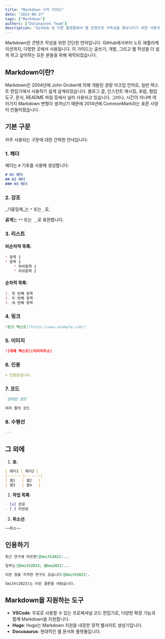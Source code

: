 ```yaml
---
title: "Markdown 시작 가이드"
date: "2023-08-27"
tags: ["Markdown"]
authors: ["Datanautes Team"]
description: "GitHub 및 다른 플랫폼에서 웹 콘텐츠의 가독성을 향상시키기 위한 사용자 친화적인 마크업 언어인 Markdown을 배우세요. 이 가이드에서는 그 방법을 알려드립니다!"
---
```


Markdown은 콘텐츠 작성을 위한 간단한 언어입니다. GitHub에서부터 노트 애플리케이션까지, 다양한 곳에서 사용됩니다. 이 가이드는 글쓰기, 개발, 그리고 웹 작성을 더 쉽게 하고 싶어하는 모든 분들을 위해 제작되었습니다.

## Markdown이란?

Markdown은 2004년에 John Gruber에 의해 개발된 경량 마크업 언어로, 일반 텍스트 편집기에서 사용하기 쉽게 설계되었습니다. 블로그 글, 인스턴트 메시징, 포럼, 협업 도구, 문서, README 파일 등에서 널리 사용되고 있습니다. 그러나, 시간이 지나며 여러가지 Markdown 변형이 생겨났기 때문에 2014년에 CommonMark라는 표준 사양이 만들어졌습니다.

## 기본 구문

자주 사용되는 구문에 대한 간략한 안내입니다:

### 1. 헤더

헤더는 `#` 기호를 사용해 생성합니다:

```md
# H1 헤더
## H2 헤더
### H3 헤더
```

### 2. 강조

_기울임체_는 `*` 또는 `_`로, 

**굵게**는 `**` 또는 `__`로 표현합니다.

### 3. 리스트

#### 비순차적 목록:

```md
* 항목 1
* 항목 2
    * 하위항목 1
    * 하위항목 2
```

#### 순차적 목록:

```md
1. 첫 번째 항목
2. 두 번째 항목
3. 세 번째 항목
```

### 4. 링크

```md
[링크 텍스트](https://www.example.com/)
```

### 5. 이미지

```md
![대체 텍스트](이미지주소)
```

### 6. 인용

```md
> 인용문입니다.
```

### 7. 코드

```md
`인라인 코드`

여러 줄의 코드
```

### 8. 수평선

```md
---
```

## 그 외에

1. **표**:

```md
| 헤더1 | 헤더2 |
|-------|-------|
| 셀1   | 셀2   |
| 셀3   | 셀4   |
```

2. **작업 목록**:

```md
- [x] 완료
- [ ] 미완료
```

3. **취소선**:

```md
~~취소~~
```

## 인용하기

```md
최근 연구에 따르면[@Smith2023]...
```

```md
일부는[@Smith2023; @Doe2022]...
```

```md
이런 점을 지적한 연구도 있습니다[@Smith2023].
```

```md
Smith(2023)는 이런 결론을 내렸습니다.
```

## Markdown을 지원하는 도구

- **VSCode**: 무료로 사용할 수 있는 프로페셔널 코드 편집기로, 다양한 확장 기능과 함께 Markdown을 지원합니다.
- **Hugo**: Hugo는 Markdown 지원을 내장한 정적 웹사이트 생성기입니다.
- **Docusaurus**: 현대적인 웹 문서화 플랫폼입니다.